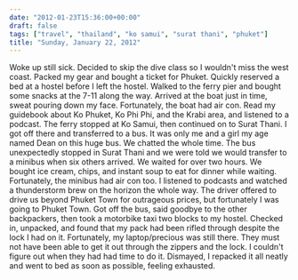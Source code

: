 ```yaml
---
date: "2012-01-23T15:36:00+00:00"
draft: false
tags: ["travel", "thailand", "ko samui", "surat thani", "phuket"]
title: "Sunday, January 22, 2012"
---
```

Woke up still sick. Decided to skip the dive class so I wouldn't miss the west coast. Packed my gear and bought a ticket for Phuket. Quickly reserved a bed at a hostel before I left the hostel. Walked to the ferry pier and bought some snacks at the 7-11 along the way. Arrived at the boat just in time, sweat pouring down my face. Fortunately, the boat had air con. Read my guidebook about Ko Phuket, Ko Phi Phi, and the Krabi area, and listened to a podcast. The ferry stopped at Ko Samui, then continued on to Surat Thani. I got off there and transferred to a bus. It was only me and a girl my age named Dean on this huge bus. We chatted the whole time. The bus unexpectedly stopped in Surat Thani and we were told we would transfer to a minibus when six others arrived. We waited for over two hours. We bought ice cream, chips, and instant soup to eat for dinner while waiting. Fortunately, the minibus had air con too. I listened to podcasts and watched a thunderstorm brew on the horizon the whole way. The driver offered to drive us beyond Phuket Town for outrageous prices, but fortunately I was going to Phuket Town. Got off the bus, said goodbye to the other backpackers, then took a motorbike taxi two blocks to my hostel. Checked in, unpacked, and found that my pack had been rifled through despite the lock I had on it. Fortunately, my laptop/precious was still there. They must not have been able to get it out through the zippers and the lock. I couldn't figure out when they had had time to do it. Dismayed, I repacked it all neatly and went to bed as soon as possible, feeling exhausted.

